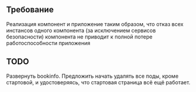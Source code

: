 ## Требование
Реализация компонент и приложение таким образом, что отказ всех инстансов одного компонента (за исключением сервисов безопасности) компонента не приводит к полной потере работоспособности приложения
## TODO 
Развернуть bookinfo. Предложить начать удалять все поды, кроме стартовой, и удостоверяясь, что стартовая страница всё ещё работает.
